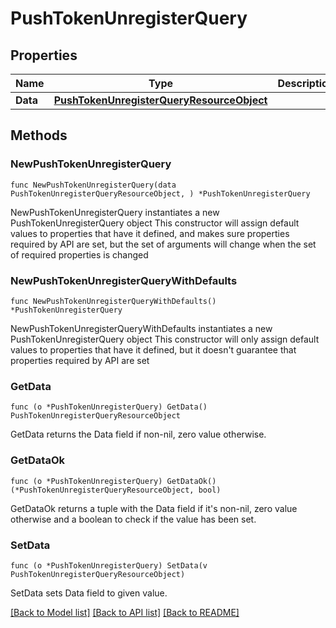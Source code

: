 # PushTokenUnregisterQuery

## Properties

Name | Type | Description | Notes
------------ | ------------- | ------------- | -------------
**Data** | [**PushTokenUnregisterQueryResourceObject**](PushTokenUnregisterQueryResourceObject.md) |  | 

## Methods

### NewPushTokenUnregisterQuery

`func NewPushTokenUnregisterQuery(data PushTokenUnregisterQueryResourceObject, ) *PushTokenUnregisterQuery`

NewPushTokenUnregisterQuery instantiates a new PushTokenUnregisterQuery object
This constructor will assign default values to properties that have it defined,
and makes sure properties required by API are set, but the set of arguments
will change when the set of required properties is changed

### NewPushTokenUnregisterQueryWithDefaults

`func NewPushTokenUnregisterQueryWithDefaults() *PushTokenUnregisterQuery`

NewPushTokenUnregisterQueryWithDefaults instantiates a new PushTokenUnregisterQuery object
This constructor will only assign default values to properties that have it defined,
but it doesn't guarantee that properties required by API are set

### GetData

`func (o *PushTokenUnregisterQuery) GetData() PushTokenUnregisterQueryResourceObject`

GetData returns the Data field if non-nil, zero value otherwise.

### GetDataOk

`func (o *PushTokenUnregisterQuery) GetDataOk() (*PushTokenUnregisterQueryResourceObject, bool)`

GetDataOk returns a tuple with the Data field if it's non-nil, zero value otherwise
and a boolean to check if the value has been set.

### SetData

`func (o *PushTokenUnregisterQuery) SetData(v PushTokenUnregisterQueryResourceObject)`

SetData sets Data field to given value.



[[Back to Model list]](../README.md#documentation-for-models) [[Back to API list]](../README.md#documentation-for-api-endpoints) [[Back to README]](../README.md)


